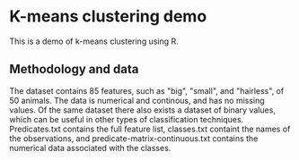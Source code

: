 # K-means clustering demo

This is a demo of k-means clustering using R. 

## Methodology and data



The dataset contains 85 features, such as "big", "small", and "hairless", of 50 animals. The data is numerical and continous, and has no missing values. Of the same dataset there also exists a dataset of binary values, which can be useful in other types of classification techniques. Predicates.txt contains the full feature list, classes.txt containt the names of the observations, and predicate-matrix-continuous.txt contains the numerical data associated with the classes.
